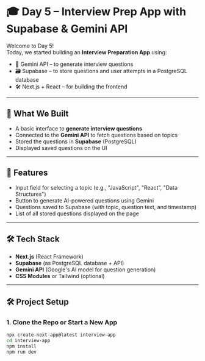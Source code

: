 # 🎓 Day 5 – Interview Prep App with Supabase & Gemini API

Welcome to Day 5!  
Today, we started building an **Interview Preparation App** using:

- 🧠 Gemini API – to generate interview questions
- 🗃️ Supabase – to store questions and user attempts in a PostgreSQL database
- 🛠️ Next.js + React – for building the frontend

---

## 🧩 What We Built

- A basic interface to **generate interview questions**
- Connected to the **Gemini API** to fetch questions based on topics
- Stored the questions in **Supabase** (PostgreSQL)
- Displayed saved questions on the UI

---

## 🔧 Features

- Input field for selecting a topic (e.g., "JavaScript", "React", "Data Structures")
- Button to generate AI-powered questions using Gemini
- Questions saved to Supabase (with topic, question text, and timestamp)
- List of all stored questions displayed on the page

---

## 🛠 Tech Stack

- **Next.js** (React Framework)
- **Supabase** (as PostgreSQL database + API)
- **Gemini API** (Google's AI model for question generation)
- **CSS Modules** or Tailwind (optional)

---

## 🛠 Project Setup

### 1. Clone the Repo or Start a New App

```bash
npx create-next-app@latest interview-app
cd interview-app
npm install
npm run dev

